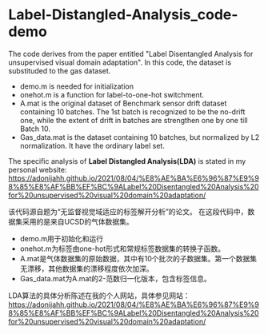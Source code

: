 # Label-Distangled-Analysis_code-demo
The code derives from the paper entitled "Label Disentangled Analysis for unsupervised visual domain adaptation". In this code, the dataset is substituded to the gas dataset. 
* demo.m is needed for initialization
* onehot.m is a function for label-to-one-hot switchment.
* A.mat is the original dataset of Benchmark sensor drift dataset containing 10 batches. The 1st batch is recognized to be the no-drift one, while the extent of drift in batches are strengthen one by one till Batch 10. 
* Gas_data.mat is the dataset containing 10 batches, but normalized by L2 normalization. It have the ordinary label set.

The specific analysis of **Label Distangled Analysis(LDA)** is stated in my personal website: https://adonijahh.github.io/2021/08/04/%E8%AE%BA%E6%96%87%E9%98%85%E8%AF%BB%EF%BC%9ALabel%20Disentangled%20Analysis%20for%20unsupervised%20visual%20domain%20adaptation/

该代码源自题为“无监督视觉域适应的标签解开分析”的论文。 在这段代码中，数据集采用的是来自UCSD的气体数据集。
* demo.m用于初始化和运行
* onehot.m为标签由one-hot形式和常规标签数据集的转换子函数。
* A.mat是气体数据集的原始数据，其中有10个批次的子数据集。第一个数据集无漂移，其他数据集的漂移程度依次加深。
* Gas_data.mat为A.mat的2-范数归一化版本，包含标签信息。

LDA算法的具体分析陈述在我的个人网站，具体参见网站：
https://adonijahh.github.io/2021/08/04/%E8%AE%BA%E6%96%87%E9%98%85%E8%AF%BB%EF%BC%9ALabel%20Disentangled%20Analysis%20for%20unsupervised%20visual%20domain%20adaptation/
